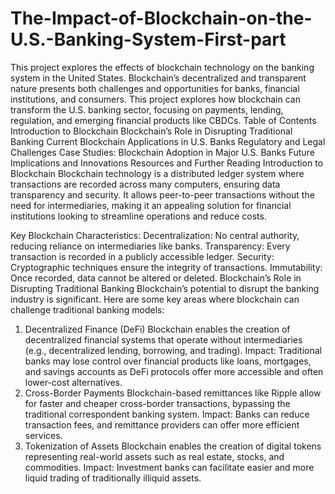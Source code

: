 # The-Impact-of-Blockchain-on-the-U.S.-Banking-System-First-part
This project explores the effects of blockchain technology on the banking system in the United States.
Blockchain’s decentralized and transparent nature presents both challenges and opportunities for banks, financial institutions, and consumers. This project explores how blockchain can transform the U.S. banking sector, focusing on payments, lending, regulation, and emerging financial products like CBDCs.
Table of Contents
Introduction to Blockchain
Blockchain’s Role in Disrupting Traditional Banking
Current Blockchain Applications in U.S. Banks
Regulatory and Legal Challenges
Case Studies: Blockchain Adoption in Major U.S. Banks
Future Implications and Innovations
Resources and Further Reading
Introduction to Blockchain
Blockchain technology is a distributed ledger system where transactions are recorded across many computers, ensuring data transparency and security. It allows peer-to-peer transactions without the need for intermediaries, making it an appealing solution for financial institutions looking to streamline operations and reduce costs.

Key Blockchain Characteristics:
Decentralization: No central authority, reducing reliance on intermediaries like banks.
Transparency: Every transaction is recorded in a publicly accessible ledger.
Security: Cryptographic techniques ensure the integrity of transactions.
Immutability: Once recorded, data cannot be altered or deleted.
Blockchain’s Role in Disrupting Traditional Banking
Blockchain’s potential to disrupt the banking industry is significant. Here are some key areas where blockchain can challenge traditional banking models:

1. Decentralized Finance (DeFi)
Blockchain enables the creation of decentralized financial systems that operate without intermediaries (e.g., decentralized lending, borrowing, and trading).
Impact: Traditional banks may lose control over financial products like loans, mortgages, and savings accounts as DeFi protocols offer more accessible and often lower-cost alternatives.
2. Cross-Border Payments
Blockchain-based remittances like Ripple allow for faster and cheaper cross-border transactions, bypassing the traditional correspondent banking system.
Impact: Banks can reduce transaction fees, and remittance providers can offer more efficient services.
3. Tokenization of Assets
Blockchain enables the creation of digital tokens representing real-world assets such as real estate, stocks, and commodities.
Impact: Investment banks can facilitate easier and more liquid trading of traditionally illiquid assets.
